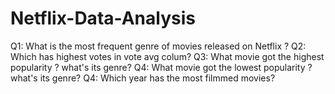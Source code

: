 # Netflix-Data-Analysis

Q1: What is the most frequent genre of movies released on Netflix ?
Q2: Which has highest votes in vote avg colum?
Q3: What movie got the highest popularity ? what's its genre?
Q4: What movie got the lowest popularity ? what's its genre?
Q4: Which year has the most filmmed movies?
